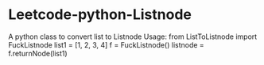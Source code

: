 # Leetcode-python-Listnode
A python class to convert list to Listnode
Usage:
  from ListToListnode import FuckListnode
    list1 = [1, 2, 3, 4]
    f = FuckListnode()
    listnode = f.returnNode(list1)
